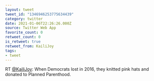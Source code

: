 ```yaml
---
layout: tweet
tweet_id: "1346946253775634439"
category: twitter
date: 2021-01-06T22:26:26.000Z
source: Twitter Web App
favorite_count: 0
retweet_count: 0
is_retweet: true
retweet_from: KailiJoy
tags:
- tweet
---
```


RT [@KailiJoy](https://twitter.com/@KailiJoy): When Democrats lost in 2016, they knitted pink hats and donated to Planned Parenthood.
